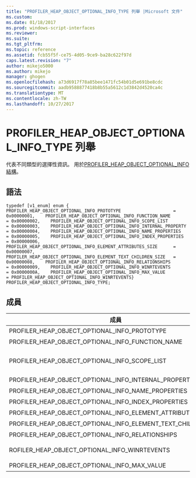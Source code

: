 ```yaml
---
title: "PROFILER_HEAP_OBJECT_OPTIONAL_INFO_TYPE 列舉 |Microsoft 文件"
ms.custom: 
ms.date: 01/18/2017
ms.prod: windows-script-interfaces
ms.reviewer: 
ms.suite: 
ms.tgt_pltfrm: 
ms.topic: reference
ms.assetid: fcb55f5f-ce75-4d05-9ce9-ba28c622f97d
caps.latest.revision: "7"
author: mikejo5000
ms.author: mikejo
manager: ghogen
ms.openlocfilehash: a73d6917f78a85bee1471fc54b01d5e691be8cdc
ms.sourcegitcommit: aadb9588877418b8b55a5612c1d3842d4520ca4c
ms.translationtype: MT
ms.contentlocale: zh-TW
ms.lasthandoff: 10/27/2017
---
```

# <a name="profilerheapobjectoptionalinfotype-enumeration"></a>PROFILER_HEAP_OBJECT_OPTIONAL_INFO_TYPE 列舉
代表不同類型的選擇性資訊。 用於[PROFILER_HEAP_OBJECT_OPTIONAL_INFO 結構](../../winscript/reference/profiler-heap-object-optional-info-structure.md)。  
  
## <a name="syntax"></a>語法  
  
```  
typedef [v1_enum] enum {    PROFILER_HEAP_OBJECT_OPTIONAL_INFO_PROTOTYPE                    = 0x00000001,    PROFILER_HEAP_OBJECT_OPTIONAL_INFO_FUNCTION_NAME                = 0x00000002,    PROFILER_HEAP_OBJECT_OPTIONAL_INFO_SCOPE_LIST                   = 0x00000003,    PROFILER_HEAP_OBJECT_OPTIONAL_INFO_INTERNAL_PROPERTY            = 0x00000004,    PROFILER_HEAP_OBJECT_OPTIONAL_INFO_NAME_PROPERTIES              = 0x00000005,    PROFILER_HEAP_OBJECT_OPTIONAL_INFO_INDEX_PROPERTIES             = 0x00000006,    PROFILER_HEAP_OBJECT_OPTIONAL_INFO_ELEMENT_ATTRIBUTES_SIZE      = 0x00000007,    PROFILER_HEAP_OBJECT_OPTIONAL_INFO_ELEMENT_TEXT_CHILDREN_SIZE   = 0x00000008,    PROFILER_HEAP_OBJECT_OPTIONAL_INFO_RELATIONSHIPS                = 0x00000009,    PROFILER_HEAP_OBJECT_OPTIONAL_INFO_WINRTEVENTS                  = 0x0000000A,    PROFILER_HEAP_OBJECT_OPTIONAL_INFO_MAX_VALUE                    = PROFILER_HEAP_OBJECT_OPTIONAL_INFO_WINRTEVENTS} PROFILER_HEAP_OBJECT_OPTIONAL_INFO_TYPE;  
```  
  
## <a name="members"></a>成員  
  
|成員|值|描述|  
|------------|-----------|-----------------|  
|PROFILER_HEAP_OBJECT_OPTIONAL_INFO_PROTOTYPE|0x00000001|堆積物件的原型的相關資訊。|  
|PROFILER_HEAP_OBJECT_OPTIONAL_INFO_FUNCTION_NAME|0x00000002|堆積物件的函式名稱的相關資訊。|  
|PROFILER_HEAP_OBJECT_OPTIONAL_INFO_SCOPE_LIST|0x00000003|堆積物件的相關資訊[PROFILER_HEAP_OBJECT_SCOPE_LIST 結構](../../winscript/reference/profiler-heap-object-scope-list-structure.md)。|  
|PROFILER_HEAP_OBJECT_OPTIONAL_INFO_INTERNAL_PROPERTY|0x00000004|堆積物件的內部屬性的相關資訊。|  
|PROFILER_HEAP_OBJECT_OPTIONAL_INFO_NAME_PROPERTIES|0x00000005|堆積物件的名稱屬性的相關資訊。|  
|PROFILER_HEAP_OBJECT_OPTIONAL_INFO_INDEX_PROPERTIES|0x00000006|堆積物件索引屬性的相關資訊。|  
|PROFILER_HEAP_OBJECT_OPTIONAL_INFO_ELEMENT_ATTRIBUTES_SIZE|0x00000007|DOM 項目相關聯的屬性大小。|  
|PROFILER_HEAP_OBJECT_OPTIONAL_INFO_ELEMENT_TEXT_CHILDREN_SIZE|0x00000008|任何與 DOM 項目相關聯之文字的大小。|  
|PROFILER_HEAP_OBJECT_OPTIONAL_INFO_RELATIONSHIPS|0x00000009|堆積物件的關聯性的相關資訊。|  
|ROFILER_HEAP_OBJECT_OPTIONAL_INFO_WINRTEVENTS|0x0000000A|堆積物件的 Windows 執行階段事件的相關資訊。|  
|PROFILER_HEAP_OBJECT_OPTIONAL_INFO_MAX_VALUE|PROFILER_HEAP_OBJECT_OPTIONAL_INFO_WINRTEVENTS|這個列舉型別的最大值。|